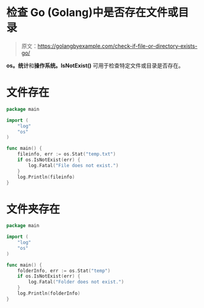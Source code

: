 # 检查 Go (Golang)中是否存在文件或目录

> 原文：<https://golangbyexample.com/check-if-file-or-directory-exists-go/>

**os。统计**和**操作系统。IsNotExist()** 可用于检查特定文件或目录是否存在。

# **文件存在**

```go
package main

import (
    "log"
    "os"
)

func main() {
    fileinfo, err := os.Stat("temp.txt")
    if os.IsNotExist(err) {
        log.Fatal("File does not exist.")
    }
    log.Println(fileinfo)
}
```

# **文件夹存在**

```go
package main

import (
    "log"
    "os"
)

func main() {
    folderInfo, err := os.Stat("temp")
    if os.IsNotExist(err) {
        log.Fatal("Folder does not exist.")
    }
    log.Println(folderInfo)
}
```